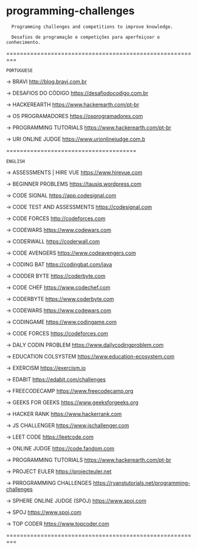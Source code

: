 # programming-challenges

      Programming challenges and competitions to improve knowledge.
      
      Desafios de programação e competições para aperfeiçoar o conhecimento.
      


=========================================================


```
PORTUGUESE
```



-> BRAVI
http://blog.bravi.com.br


-> DESAFIOS DO CÓDIGO 
https://desafiodocodigo.com.br


-> HACKEREARTH
https://www.hackerearth.com/pt-br


-> OS PROGRAMADORES
https://osprogramadores.com


-> PROGRAMMING TUTORIALS 
https://www.hackerearth.com/pt-br


-> URI ONLINE JUDGE
https://www.urionlinejudge.com.b

======================================



```
ENGLISH
```

-> ASSESSMENTS | HIRE VUE
https://www.hirevue.com


-> BEGINNER PROBLEMS
https://tausiq.wordpress.com


-> CODE SIGNAL
https://app.codesignal.com


-> CODE TEST AND ASSESSMENTS
https://codesignal.com


-> CODE FORCES
http://codeforces.com


-> CODEWARS 
https://www.codewars.com


-> CODERWALL
https://coderwall.com


-> CODE AVENGERS
https://www.codeavengers.com


-> CODING BAT 
https://codingbat.com/java


-> CODDER BYTE 
https://coderbyte.com


-> CODE CHEF
https://www.codechef.com


-> CODERBYTE
https://www.coderbyte.com


-> CODEWARS
https://www.codewars.com


-> CODINGAME
https://www.codingame.com


-> CODE FORCES
https://codeforces.com


-> DALY CODIN PROBLEM 
https://www.dailycodingproblem.com


-> EDUCATION COLSYSTEM
https://www.education-ecosystem.com


-> EXERCISM
https://exercism.io


-> EDABIT
https://edabit.com/challenges


-> FREECODECAMP
https://www.freecodecamp.org


-> GEEKS FOR GEEKS
https://www.geeksforgeeks.org


-> HACKER RANK
https://www.hackerrank.com

-> JS CHALLENGER
https://www.jschallenger.com


-> LEET CODE
https://leetcode.com


-> ONLINE JUDGE
https://code.fandom.com


-> PROGRAMMING TUTORIALS 
https://www.hackerearth.com/pt-br


-> PROJECT EULER
https://projecteuler.net


-> PRROGRAMMING CHALLENGES
https://ryanstutorials.net/programming-challenges


-> SPHERE ONLINE JUDGE (SPOJ)
https://www.spoj.com


-> SPOJ
https://www.spoj.com


-> TOP CODER
https://www.topcoder.com

=========================================================
